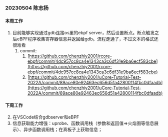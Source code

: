 ### 20230504 陈志扬

#### 本周工作

1. 目前能够实现通过gdb连接os里的ebpf server，然后设置断点。断点触发之后eBPF程序收集寄存器信息并返回给gdb。流程走通了，不过文本的格式还很难看
   1. commit:
      1.  [https://github.com/chenzhiy2001/rcore-ebpf/commit/4dc957cc8ca4e1343ca3c6df31e9ba6ecf583cbe](https://github.com/chenzhiy2001/rcore-ebpf/commit/4dc957cc8ca4e1343ca3c6df31e9ba6ecf583cbe)
      2.  [https://github.com/chenzhiy2001/uCore-Tutorial-Test-2022A/commit/89ace80e92463ec656d51a42800114fbc0dfaadb](https://github.com/chenzhiy2001/uCore-Tutorial-Test-2022A/commit/89ace80e92463ec656d51a42800114fbc0dfaadb)

#### 下周工作

2. 在VSCode结合gdbserver和eBPF
3. 信息获取能力增强：uprobe、函数调用栈（参数和返回值=>火焰图等信息展示）、异步函数调用栈；在真板子上获取信息；